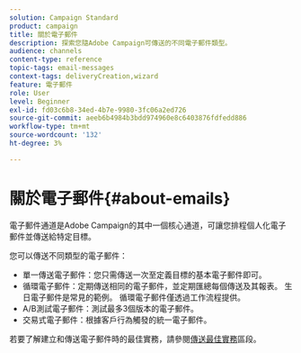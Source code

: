 ```yaml
---
solution: Campaign Standard
product: campaign
title: 關於電子郵件
description: 探索您隨Adobe Campaign可傳送的不同電子郵件類型。
audience: channels
content-type: reference
topic-tags: email-messages
context-tags: deliveryCreation,wizard
feature: 電子郵件
role: User
level: Beginner
exl-id: fd03c6b8-34ed-4b7e-9980-3fc06a2ed726
source-git-commit: aeeb6b4984b3bdd974960e8c6403876fdfedd886
workflow-type: tm+mt
source-wordcount: '132'
ht-degree: 3%

---
```


# 關於電子郵件{#about-emails}

電子郵件通道是Adobe Campaign的其中一個核心通道，可讓您排程個人化電子郵件並傳送給特定目標。

您可以傳送不同類型的電子郵件：

* 單一傳送電子郵件：您只需傳送一次至定義目標的基本電子郵件即可。
* 循環電子郵件：定期傳送相同的電子郵件，並定期匯總每個傳送及其報表。 生日電子郵件是常見的範例。 循環電子郵件僅透過工作流程提供。
* A/B測試電子郵件：測試最多3個版本的電子郵件。
* 交易式電子郵件：根據客戶行為觸發的統一電子郵件。

若要了解建立和傳送電子郵件時的最佳實務，請參閱[傳送最佳實務](../../sending/using/delivery-best-practices.md)區段。
